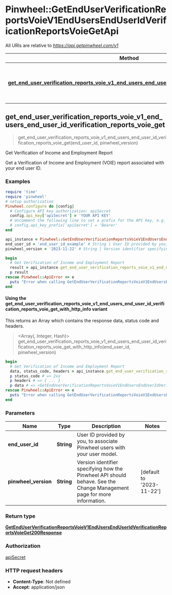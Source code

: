 # Pinwheel::GetEndUserVerificationReportsVoieV1EndUsersEndUserIdVerificationReportsVoieGetApi

All URIs are relative to *https://api.getpinwheel.com/v1*

| Method | HTTP request | Description |
| ------ | ------------ | ----------- |
| [**get_end_user_verification_reports_voie_v1_end_users_end_user_id_verification_reports_voie_get**](GetEndUserVerificationReportsVoieV1EndUsersEndUserIdVerificationReportsVoieGetApi.md#get_end_user_verification_reports_voie_v1_end_users_end_user_id_verification_reports_voie_get) | **GET** /end_users/{end_user_id}/verification_reports/voie | Get Verification of Income and Employment Report |


## get_end_user_verification_reports_voie_v1_end_users_end_user_id_verification_reports_voie_get

> <GetEndUserVerificationReportsVoieV1EndUsersEndUserIdVerificationReportsVoieGet200Response> get_end_user_verification_reports_voie_v1_end_users_end_user_id_verification_reports_voie_get(end_user_id, pinwheel_version)

Get Verification of Income and Employment Report

Get a Verification of Income and Employment (VOIE) report associated with your end user ID.

### Examples

```ruby
require 'time'
require 'pinwheel'
# setup authorization
Pinwheel.configure do |config|
  # Configure API key authorization: apiSecret
  config.api_key['apiSecret'] = 'YOUR API KEY'
  # Uncomment the following line to set a prefix for the API key, e.g. 'Bearer' (defaults to nil)
  # config.api_key_prefix['apiSecret'] = 'Bearer'
end

api_instance = Pinwheel::GetEndUserVerificationReportsVoieV1EndUsersEndUserIdVerificationReportsVoieGetApi.new
end_user_id = 'end_user_id_example' # String | User ID provided by you, to associate Pinwheel users with your user model.
pinwheel_version = '2023-11-22' # String | Version identifier specifying how the Pinwheel API should behave. See the Change Management page for more information.

begin
  # Get Verification of Income and Employment Report
  result = api_instance.get_end_user_verification_reports_voie_v1_end_users_end_user_id_verification_reports_voie_get(end_user_id, pinwheel_version)
  p result
rescue Pinwheel::ApiError => e
  puts "Error when calling GetEndUserVerificationReportsVoieV1EndUsersEndUserIdVerificationReportsVoieGetApi->get_end_user_verification_reports_voie_v1_end_users_end_user_id_verification_reports_voie_get: #{e}"
end
```

#### Using the get_end_user_verification_reports_voie_v1_end_users_end_user_id_verification_reports_voie_get_with_http_info variant

This returns an Array which contains the response data, status code and headers.

> <Array(<GetEndUserVerificationReportsVoieV1EndUsersEndUserIdVerificationReportsVoieGet200Response>, Integer, Hash)> get_end_user_verification_reports_voie_v1_end_users_end_user_id_verification_reports_voie_get_with_http_info(end_user_id, pinwheel_version)

```ruby
begin
  # Get Verification of Income and Employment Report
  data, status_code, headers = api_instance.get_end_user_verification_reports_voie_v1_end_users_end_user_id_verification_reports_voie_get_with_http_info(end_user_id, pinwheel_version)
  p status_code # => 2xx
  p headers # => { ... }
  p data # => <GetEndUserVerificationReportsVoieV1EndUsersEndUserIdVerificationReportsVoieGet200Response>
rescue Pinwheel::ApiError => e
  puts "Error when calling GetEndUserVerificationReportsVoieV1EndUsersEndUserIdVerificationReportsVoieGetApi->get_end_user_verification_reports_voie_v1_end_users_end_user_id_verification_reports_voie_get_with_http_info: #{e}"
end
```

### Parameters

| Name | Type | Description | Notes |
| ---- | ---- | ----------- | ----- |
| **end_user_id** | **String** | User ID provided by you, to associate Pinwheel users with your user model. |  |
| **pinwheel_version** | **String** | Version identifier specifying how the Pinwheel API should behave. See the Change Management page for more information. | [default to &#39;2023-11-22&#39;] |

### Return type

[**GetEndUserVerificationReportsVoieV1EndUsersEndUserIdVerificationReportsVoieGet200Response**](GetEndUserVerificationReportsVoieV1EndUsersEndUserIdVerificationReportsVoieGet200Response.md)

### Authorization

[apiSecret](../README.md#apiSecret)

### HTTP request headers

- **Content-Type**: Not defined
- **Accept**: application/json

